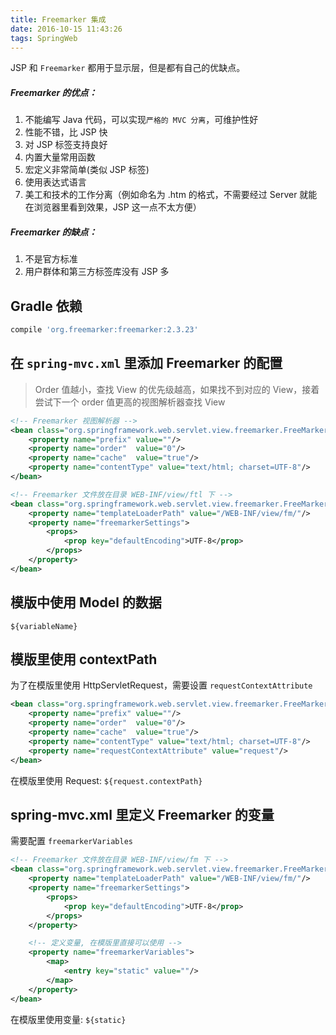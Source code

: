 ```yaml
---
title: Freemarker 集成
date: 2016-10-15 11:43:26
tags: SpringWeb
---
```

JSP 和 `Freemarker` 都用于显示层，但是都有自己的优缺点。

##### Freemarker 的优点：
1. 不能编写 Java 代码，可以实现`严格的 MVC 分离`，可维护性好
2. 性能不错，比 JSP 快
3. 对 JSP 标签支持良好
4. 内置大量常用函数
5. 宏定义非常简单(类似 JSP 标签)
6. 使用表达式语言
7. 美工和技术的工作分离（例如命名为 .htm 的格式，不需要经过 Server 就能在浏览器里看到效果，JSP 这一点不太方便）

##### Freemarker 的缺点：  
1. 不是官方标准
2. 用户群体和第三方标签库没有 JSP 多

<!--more-->

## Gradle 依赖
```groovy
compile 'org.freemarker:freemarker:2.3.23'
```

## 在 `spring-mvc.xml` 里添加 Freemarker 的配置
> Order 值越小，查找 View 的优先级越高，如果找不到对应的 View，接着尝试下一个 order 值更高的视图解析器查找 View

```xml
<!-- Freemarker 视图解析器 -->
<bean class="org.springframework.web.servlet.view.freemarker.FreeMarkerViewResolver">
    <property name="prefix" value=""/>
    <property name="order"  value="0"/>
    <property name="cache"  value="true"/>
    <property name="contentType" value="text/html; charset=UTF-8"/>
</bean>

<!-- Freemarker 文件放在目录 WEB-INF/view/ftl 下 -->
<bean class="org.springframework.web.servlet.view.freemarker.FreeMarkerConfigurer">
    <property name="templateLoaderPath" value="/WEB-INF/view/fm/"/>
    <property name="freemarkerSettings">
        <props>
            <prop key="defaultEncoding">UTF-8</prop>
        </props>
    </property>
</bean>
```

## 模版中使用 Model 的数据
`${variableName}`

## 模版里使用 contextPath
为了在模版里使用 HttpServletRequest，需要设置 `requestContextAttribute`

```xml
<bean class="org.springframework.web.servlet.view.freemarker.FreeMarkerViewResolver">
    <property name="prefix" value=""/>
    <property name="order"  value="0"/>
    <property name="cache"  value="true"/>
    <property name="contentType" value="text/html; charset=UTF-8"/>
    <property name="requestContextAttribute" value="request"/>
</bean>
```

在模版里使用 Request: `${request.contextPath}`

## spring-mvc.xml 里定义 Freemarker 的变量
需要配置 `freemarkerVariables`

```xml
<!-- Freemarker 文件放在目录 WEB-INF/view/fm 下 -->
<bean class="org.springframework.web.servlet.view.freemarker.FreeMarkerConfigurer">
    <property name="templateLoaderPath" value="/WEB-INF/view/fm/"/>
    <property name="freemarkerSettings">
        <props>
            <prop key="defaultEncoding">UTF-8</prop>
        </props>
    </property>

    <!-- 定义变量, 在模版里直接可以使用 -->
    <property name="freemarkerVariables">
        <map>
            <entry key="static" value=""/>
        </map>
    </property>
</bean>
```

在模版里使用变量: `${static}`

